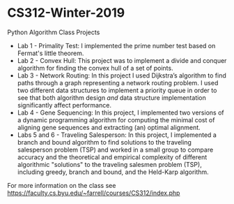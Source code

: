 # CS312-Winter-2019
Python Algorithm Class Projects

* Lab 1 - Primality Test: I implemented the prime number test based on Fermat's little theorem.
* Lab 2 - Convex Hull: This project was to implement a divide and conquer algorithm for finding the convex hull of a set of points.
* Lab 3 - Network Routing: In this project I used Dijkstra’s algorithm to find paths through a graph representing a network routing problem. I used two different data structures to implement a priority queue in order to see that both algorithm design *and* data structure implementation significantly affect performance.
* Lab 4 - Gene Sequencing: In this project, I implemented two versions of a dynamic programming algorithm for computing the minimal cost of aligning gene sequences and extracting (an) optimal alignment.
* Labs 5 and 6 - Traveling Salesperson: In this project, I implemented a branch and bound algorithm to find solutions to the traveling salesperson problem (TSP) and worked in a small group to compare accuracy and the theoretical and empirical complexity of different algorithmic "solutions" to the traveling salesmen problem (TSP), including greedy, branch and bound, and the Held-Karp algorithm.

For more information on the class see https://faculty.cs.byu.edu/~farrell/courses/CS312/index.php
